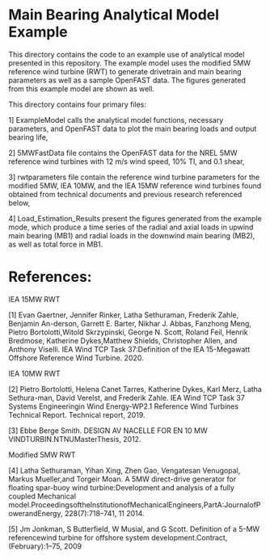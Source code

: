 # Main Bearing Analytical Model Example

This directory contains the code to an example use of analytical model presented in this repository. The example model uses the modified 5MW reference wind turbine (RWT) to generate drivetrain and main bearing parameters as well as a sample OpenFAST data. The figures generated from this example model are shown as well. 

This directory contains four primary files:

1] ExampleModel calls the analytical model functions, necessary parameters, and OpenFAST data to plot the main bearing loads and output bearing life,

2] 5MWFastData file contains the OpenFAST data for the NREL 5MW reference wind turbines with 12 m/s wind speed, 10% TI, and 0.1 shear,

3] rwtparameters file contain the reference wind turbine parameters for the modified 5MW, IEA 10MW, and the IEA 15MW reference wind turbines found obtained from technical documents and previous research referenced below,

4] Load_Estimation_Results present the figures generated from the example mode, which produce a time series of the radial and axial loads in upwind main bearing (MB1) and radial loads in the downwind main bearing (MB2), as well as total force in MB1. 



# References:

IEA 15MW RWT

[1] Evan Gaertner, Jennifer Rinker, Latha Sethuraman, Frederik Zahle, Benjamin An-derson, Garrett E. Barter, Nikhar J. Abbas, Fanzhong Meng, Pietro Bortolotti,Witold Skrzypinski, George N. Scott, Roland Feil, Henrik Bredmose, Katherine Dykes,Matthew Shields, Christopher Allen, and Anthony Viselli. IEA Wind TCP Task 37:Definition of the IEA 15-Megawatt Offshore Reference Wind Turbine. 2020.

IEA 10MW RWT

[2] Pietro Bortolotti, Helena Canet Tarres, Katherine Dykes, Karl Merz, Latha Sethura-man, David Verelst, and Frederik Zahle. IEA Wind TCP Task 37 Systems Engineeringin Wind Energy-WP2.1 Reference Wind Turbines Technical Report. Technical report, 2019.

[3] Ebbe Berge Smith. DESIGN AV NACELLE FOR EN 10 MW VINDTURBIN.NTNUMasterThesis, 2012.

Modified 5MW RWT

[4] Latha Sethuraman, Yihan Xing, Zhen Gao, Vengatesan Venugopal, Markus Mueller,and Torgeir Moan. A 5MW direct-drive generator for floating spar-buoy wind turbine:Development and analysis of a fully coupled Mechanical model.ProceedingsoftheInstitutionofMechanicalEngineers,PartA:JournalofPowerandEnergy, 228(7):718–741, 11 2014.

[5] Jm Jonkman, S Butterfield, W Musial, and G Scott. Definition of a 5-MW referencewind turbine for offshore system development.Contract, (February):1–75, 2009

